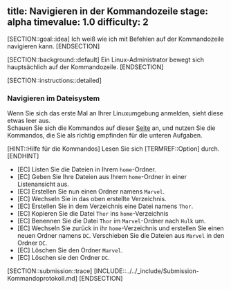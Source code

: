 title: Navigieren in der Kommandozeile
stage: alpha
timevalue: 1.0
difficulty: 2
---

[SECTION::goal::idea]
Ich weiß wie ich mit Befehlen auf der Kommandozeile navigieren kann.
[ENDSECTION]

[SECTION::background::default]
Ein Linux-Administrator bewegt sich hauptsächlich auf der Kommandozeile.
[ENDSECTION]

[SECTION::instructions::detailed]

### Navigieren im Dateisystem

Wenn Sie sich das erste Mal an Ihrer Linuxumgebung anmelden, sieht diese etwas leer aus.  
Schauen Sie sich die Kommandos auf dieser [Seite](https://bytescout.com/blog/most-used-linux-commands.html) an, und nutzen Sie die Kommandos, die Sie als richtig empfinden für die unteren Aufgaben.

[HINT::Hilfe für die Kommandos]
Lesen Sie sich [TERMREF::Option] durch.  
[ENDHINT]

- [EC] Listen Sie die Dateien in Ihrem `home`-Ordner.
- [EC] Geben Sie Ihre Dateien aus Ihrem `home`-Ordner in einer Listenansicht aus.
- [EC] Erstellen Sie nun einen Ordner namens `Marvel`.
- [EC] Wechseln Sie in das oben erstellte Verzeichnis.
- [EC] Erstellen Sie in dem Verzeichnis eine Datei namens `Thor`.
- [EC] Kopieren Sie die Datei `Thor` ins `home`-Verzeichnis
- [EC] Benennen Sie die Datei `Thor` im `Marvel`-Ordner nach `Hulk` um.
- [EC] Wechseln Sie zurück in ihr `home`-Verzeichnis und erstellen Sie einen neuen Ordner namens `DC`. Verschieben Sie die Dateien aus `Marvel` in den Ordner `DC`.
- [EC] Löschen Sie den Ordner `Marvel`.
- [EC] Löschen sie den Ordner `DC`.

[SECTION::submission::trace]
[INCLUDE::../../_include/Submission-Kommandoprotokoll.md]
[ENDSECTION]
